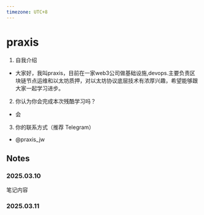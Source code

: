 ```yaml
---
timezone: UTC+8
---
```


# praxis

1. 自我介绍 
- 大家好，我叫praxis，目前在一家web3公司做基础设施,devops.主要负责区块链节点运维和以太坊质押，对以太坊协议底层技术有浓厚兴趣，希望能够跟大家一起学习进步。
2. 你认为你会完成本次残酷学习吗？   
- 会
3. 你的联系方式（推荐 Telegram）   
- @praxis_jw

## Notes

<!-- Content_START -->

### 2025.03.10

笔记内容

### 2025.03.11

<!-- Content_END -->
